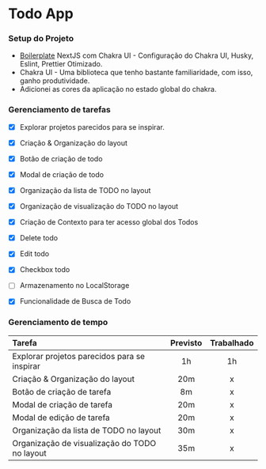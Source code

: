 # Todo App
### Setup do Projeto
- [Boilerplate](https://github.com/Lukazovic/nextjs-with-chakra-ui-boilerplate) NextJS com Chakra UI - Configuração do Chakra UI, Husky, Eslint, Prettier Otimizado.
- Chakra UI - Uma biblioteca que tenho bastante familiaridade, com isso, ganho produtividade.
- Adicionei as cores da aplicação no estado global do chakra.
### Gerenciamento de tarefas
- [x] Explorar projetos parecidos para se inspirar.
- [x] Criação & Organização do layout
- [x] Botão de criação de todo
- [x] Modal de criação de todo
- [x] Organização da lista de TODO no layout
- [x] Organização de visualização do TODO no layout
- [x] Criação de Contexto para ter acesso global dos Todos
- [x] Delete todo
- [x] Edit todo
- [x] Checkbox todo
- [ ] Armazenamento no LocalStorage
- [x] Funcionalidade de Busca de Todo



### Gerenciamento de tempo
|Tarefa|Previsto|Trabalhado|
|:--|:--:|:--:|
|Explorar projetos parecidos para se inspirar|1h|1h|
|Criação & Organização do layout | 20m | x |
|Botão de criação de tarefa| 8m | x |
|Modal de criação de tarefa| 20m | x |
|Modal de edição de tarefa| 20m | x |
|Organização da lista de TODO no layout| 30m | x |
|Organização de visualização do TODO no layout| 35m | x |
